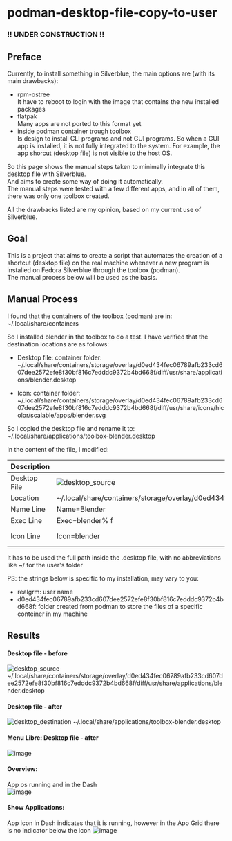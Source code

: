 # podman-desktop-file-copy-to-user

### !! UNDER CONSTRUCTION !!

## Preface

Currently, to install something in Silverblue, the main options are (with its main drawbacks):
- rpm-ostree  
It have to reboot to login with the image that contains the new installed packages
- flatpak  
Many apps are not ported to this format yet
- inside podman container trough toolbox  
Is design to install CLI programs and not GUI programs. So when a GUI app is installed, it is not fully integrated to the system. For example, the app shorcut (desktop file) is not visible to the host OS.

So this page shows the manual steps taken to minimally integrate this desktop file with Silverblue.  
And aims to create some way of doing it automatically.  
The manual steps were tested with a few different apps, and in all of them, there was only one toolbox created.

All the drawbacks listed are my opinion, based on my current use of Silverblue. 

## Goal
This is a project that aims to create a script that automates the creation of a shortcut (desktop file) on the real machine whenever a new program is installed on Fedora Silverblue through the toolbox (podman).  
The manual process below will be used as the basis.

## Manual Process
I found that the containers of the toolbox (podman) are in:  
~/.local/share/containers


So I installed blender in the toolbox to do a test.  I have verified that the destination locations are as follows:

- Desktop file: container folder:  
~/.local/share/containers/storage/overlay/d0ed434fec06789afb233cd607dee2572efe8f30bf816c7edddc9372b4bd668f/diff/usr/share/applications/blender.desktop

- Icon: container folder:  
~/.local/share/containers/storage/overlay/d0ed434fec06789afb233cd607dee2572efe8f30bf816c7edddc9372b4bd668f/diff/usr/share/icons/hicolor/scalable/apps/blender.svg

So I copied the desktop file and rename it to:  
~/.local/share/applications/toolbox-blender.desktop

In the content of the file, I modified:

| Description    	| Before 	| After 	|
|-	|-	|-	|
| Desktop File 	| ![desktop_source](https://user-images.githubusercontent.com/23300290/98545368-252a1e00-2274-11eb-8380-f3c894af5df0.png) 	| ![desktop_destination](https://user-images.githubusercontent.com/23300290/98545365-24918780-2274-11eb-8053-0851b496abdc.png) 	|
| Location 	| ~/.local/share/containers/storage/overlay/d0ed434fec06789afb233cd607dee2572efe8f30bf816c7edddc9372b4bd668f/diff/usr/share/applications/blender.desktop  	| ~/.local/share/applications/toolbox-blender.desktop 	|
| Name Line 	| Name=Blender 	| Name=Blender (container) 	|
| Exec Line 	| Exec=blender% f 	| Exec=toolbox run blender% f 	|
| Icon Line 	| Icon=blender 	| Icon=/home/realgrm/Documents/Links/Fedora Container/usr/share/icons/hicolor/scalable/apps/blender.svg 	|


It has to be used the full path inside the .desktop file, with no abbreviations like ~/ for the user's folder


PS: the strings below is specific to my installation, may vary to you:
- realgrm: user name
- d0ed434fec06789afb233cd607dee2572efe8f30bf816c7edddc9372b4bd668f: folder created from podman to store the files of  a specific conteiner in my machine

 ## Results

#### Desktop file - before
![desktop_source](https://user-images.githubusercontent.com/23300290/98545368-252a1e00-2274-11eb-8380-f3c894af5df0.png)
~/.local/share/containers/storage/overlay/d0ed434fec06789afb233cd607dee2572efe8f30bf816c7edddc9372b4bd668f/diff/usr/share/applications/blender.desktop  

####  Desktop file - after
![desktop_destination](https://user-images.githubusercontent.com/23300290/98545365-24918780-2274-11eb-8053-0851b496abdc.png)
~/.local/share/applications/toolbox-blender.desktop  

#### Menu Libre: Desktop file - after
![image](https://user-images.githubusercontent.com/23300290/98615903-6f45ea80-22da-11eb-84a4-cd5f2c7e72cd.png)

#### Overview:
App os running and in the Dash   
![image](https://user-images.githubusercontent.com/23300290/98615310-0ca01f00-22d9-11eb-853a-f9b45b307b42.png)

#### Show Applications:
App icon in Dash indicates that it is running, however in the Apo Grid there is no indicator below the icon
![image](https://user-images.githubusercontent.com/23300290/98615618-d616d400-22d9-11eb-8fce-3e3d3c09ffaa.png)
